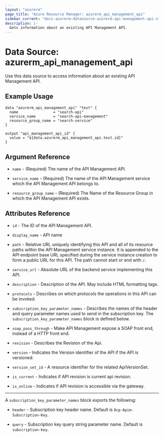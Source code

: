 ```yaml
---
layout: "azurerm"
page_title: "Azure Resource Manager: azurerm_api_management_api"
sidebar_current: "docs-azurerm-datasource-azurerm-api-management-api-x"
description: |-
  Gets information about an existing API Management API.
---
```


# Data Source: azurerm_api_management_api

Use this data source to access information about an existing API Management API.

## Example Usage

```hcl
data "azurerm_api_management_api" "test" {
  name                = "search-api"
  service_name        = "search-api-management"
  resource_group_name = "search-service"
}

output "api_management_api_id" {
  value = "${data.azurerm_api_management_api.test.id}"
}
```

## Argument Reference

* `name` - (Required) The name of the API Management API.

* `service_name` - (Required) The name of the API Management service which the API Management API belongs to.

* `resource_group_name` - (Required) The Name of the Resource Group in which the API Management API exists.

## Attributes Reference

* `id` - The ID of the API Management API.

* `display_name` - API name

* `path` - Relative URL uniquely identifying this API and all of its resource paths within the API Management service instance. It is appended to the API endpoint base URL specified during the service instance creation to form a public URL for this API. The path cannot start or end with `/`.

* `service_url` - Absolute URL of the backend service implementing this API.

* `description` - Description of the API. May include HTML formatting tags.

* `protocols` - Describes on which protocols the operations in this API can be invoked.

* `subscription_key_parameter_names` - Describes the names of the header and query parameter names used to send in the subscription key. The `subscription_key_parameter_names` block is defined below.

* `soap_pass_through` - Make API Management expose a SOAP front end, instead of a HTTP front end.

* `revision` - Describes the Revision of the Api.

* `version` - Indicates the Version identifier of the API if the API is versioned.

* `version_set_id` - A resource identifier for the related ApiVersionSet.

* `is_current` - Indicates if API revision is current api revision.

* `is_online` - Indicates if API revision is accessible via the gateway.

---

A `subscription_key_parameter_names` block exports the following:

* `header` - Subscription key header name. Default is `Ocp-Apim-Subscription-Key`.

* `query` - Subscription key query string parameter name. Default is `subscription-key`.
